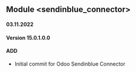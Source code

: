 ## Module <sendinblue_connector>

#### 03.11.2022
#### Version 15.0.1.0.0
#### ADD
- Initial commit for Odoo Sendinblue Connector
